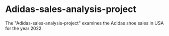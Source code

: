 # Adidas-sales-analysis-project
The "Adidas-sales-analysis-project" examines the Adidas shoe sales in USA for the year 2022.

